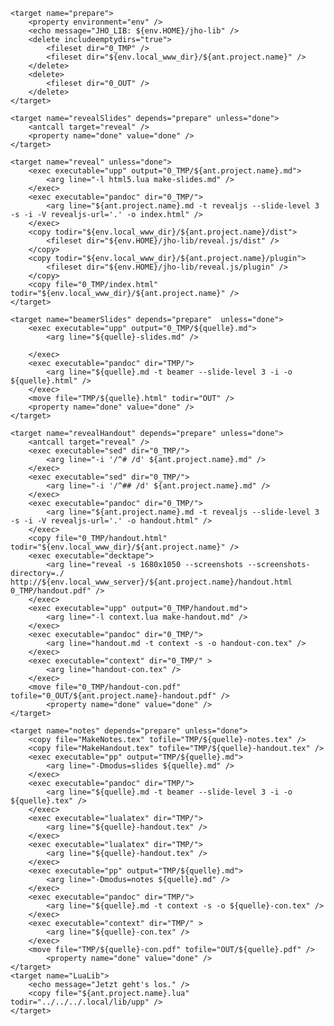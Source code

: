 <?xml version="1.0" encoding="UTF-8"?>

<project name="jhopraesentation">

	<target name="prepare">
		<property environment="env" />
		<echo message="JHO_LIB: ${env.HOME}/jho-lib" />
		<delete includeemptydirs="true">
			<fileset dir="0_TMP" />
			<fileset dir="${env.local_www_dir}/${ant.project.name}" />
		</delete>
		<delete>
			<fileset dir="0_OUT" />
		</delete>
	</target>

	<target name="revealSlides" depends="prepare" unless="done">
		<antcall target="reveal" />
		<property name="done" value="done" />
	</target>

	<target name="reveal" unless="done">
		<exec executable="upp" output="0_TMP/${ant.project.name}.md">
			<arg line="-l html5.lua make-slides.md" />
		</exec>
		<exec executable="pandoc" dir="0_TMP/">
			<arg line="${ant.project.name}.md -t revealjs --slide-level 3 -s -i -V revealjs-url='.' -o index.html" />
		</exec>
		<copy todir="${env.local_www_dir}/${ant.project.name}/dist">
			<fileset dir="${env.HOME}/jho-lib/reveal.js/dist" />
		</copy>
		<copy todir="${env.local_www_dir}/${ant.project.name}/plugin">
			<fileset dir="${env.HOME}/jho-lib/reveal.js/plugin" />
		</copy>
		<copy file="0_TMP/index.html" todir="${env.local_www_dir}/${ant.project.name}" />
	</target>

	<target name="beamerSlides" depends="prepare"  unless="done">
		<exec executable="upp" output="0_TMP/${quelle}.md">
			<arg line="${quelle}-slides.md" />

		</exec>
		<exec executable="pandoc" dir="TMP/">
			<arg line="${quelle}.md -t beamer --slide-level 3 -i -o ${quelle}.html" />
		</exec>
		<move file="TMP/${quelle}.html" todir="OUT" />
		<property name="done" value="done" />
	</target>

	<target name="revealHandout" depends="prepare" unless="done">
		<antcall target="reveal" />
		<exec executable="sed" dir="0_TMP/">
			<arg line="-i '/^# /d' ${ant.project.name}.md" />
		</exec>
		<exec executable="sed" dir="0_TMP/">
			<arg line="-i '/^## /d' ${ant.project.name}.md" />
		</exec>
		<exec executable="pandoc" dir="0_TMP/">
			<arg line="${ant.project.name}.md -t revealjs --slide-level 3 -s -i -V revealjs-url='.' -o handout.html" />
		</exec>
		<copy file="0_TMP/handout.html" todir="${env.local_www_dir}/${ant.project.name}" />
		<exec executable="decktape">
			<arg line="reveal -s 1680x1050 --screenshots --screenshots-directory=./ http://${env.local_www_server}/${ant.project.name}/handout.html 0_TMP/handout.pdf" />
		</exec>
		<exec executable="upp" output="0_TMP/handout.md">
			<arg line="-l context.lua make-handout.md" />
		</exec>
		<exec executable="pandoc" dir="0_TMP/">
			<arg line="handout.md -t context -s -o handout-con.tex" />
		</exec>
		<exec executable="context" dir="0_TMP/" >
			<arg line="handout-con.tex" />
		</exec>
		<move file="0_TMP/handout-con.pdf" tofile="0_OUT/${ant.project.name}-handout.pdf" />
	        <property name="done" value="done" />
	</target>

	<target name="notes" depends="prepare" unless="done">
		<copy file="MakeNotes.tex" tofile="TMP/${quelle}-notes.tex" />
		<copy file="MakeHandout.tex" tofile="TMP/${quelle}-handout.tex" />
		<exec executable="pp" output="TMP/${quelle}.md">
			<arg line="-Dmodus=slides ${quelle}.md" />
		</exec>
		<exec executable="pandoc" dir="TMP/">
			<arg line="${quelle}.md -t beamer --slide-level 3 -i -o ${quelle}.tex" />
		</exec>
		<exec executable="lualatex" dir="TMP/">
			<arg line="${quelle}-handout.tex" />
		</exec>
		<exec executable="lualatex" dir="TMP/">
			<arg line="${quelle}-handout.tex" />
		</exec>
		<exec executable="pp" output="TMP/${quelle}.md">
			<arg line="-Dmodus=notes ${quelle}.md" />
		</exec>
		<exec executable="pandoc" dir="TMP/">
			<arg line="${quelle}.md -t context -s -o ${quelle}-con.tex" />
		</exec>
		<exec executable="context" dir="TMP/" >
			<arg line="${quelle}-con.tex" />
		</exec>
		<move file="TMP/${quelle}-con.pdf" tofile="OUT/${quelle}.pdf" />
	        <property name="done" value="done" />
	</target>
	<target name="LuaLib">
		<echo message="Jetzt geht's los." />
		<copy file="${ant.project.name}.lua" todir="../../../.local/lib/upp" />
	</target>
</project>
